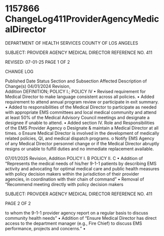 # 1157866 ChangeLog411ProviderAgencyMedicalDirector

DEPARTMENT OF HEALTH SERVICES 
COUNTY OF LOS ANGELES 
  
SUBJECT: PROVIDER AGENCY MEDICAL DIRECTOR REFERENCE NO. 411 
 
 
 
REVISED: 07-01-25 PAGE 1 OF 2  
 
CHANGE LOG 
 
Published 
Date 
Status Section and 
Subsection Affected 
Description of Change(s) 
04/01/2024 Revision,  
Addition 
DEFINITION; 
POLICY I.; 
POLICY IV 
• Revised requirement for Medical 
Director to make language 
consistent across all policies. 
• Added requirement to attend annual 
program review or participate in exit 
summary. 
• Added to responsibilities of the 
Medical Director to participate as 
needed with appropriate EMS 
committees and local medical 
community and attend at least 50% 
of the Medical Advisory Council 
meetings and designate a designee 
if unable to attend. 
• Added section IV. Role and 
Responsibilities of the EMS 
Provider Agency 
o Designate & maintain a 
Medical Director at all times. 
o Ensure Medical Director is 
involved in the development 
of medically related policies, 
QI, and medical dispatch 
programs. 
o Notify EMS Agency of any 
Medical Director personnel 
change or if the Medical 
Director abruptly resigns or 
unable to fulfill duties and no 
immediate replacement 
available. 
 
07/01/2025 Revision, 
Addition 
POLICY I. B 
POLICY II. C 
• Addition of “Represents the medical 
needs of his/her 9-1-1 patients by 
describing EMS activity and 
advocating for optimal medical care 
and public health measures with 
policy decision makers within the 
jurisdiction of their provider 
agencies, in coordination with their 
chain of command” 
• Removal of “Recommend meeting 
directly with policy decision makers 

SUBJECT: PROVIDER AGENCY MEDICAL DIRECTOR REFERENCE NO. 411 
 
 
 PAGE 2 OF 2 
 
to whom the 9-1-1 provider agency 
report on a regular basis to discuss 
community health needs” 
• Addition of “Ensure Medical Director 
has direct access to the department 
manager (e.g., Fire Chief) to 
discuss EMS performance, projects 
and concerns.” 
•
